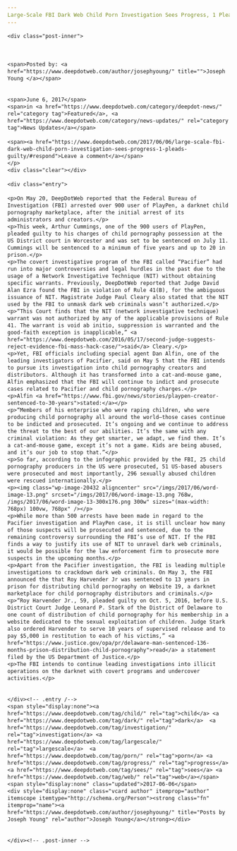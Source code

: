 ```yaml
---
Large-Scale FBI Dark Web Child Porn Investigation Sees Progress, 1 Pleads Guilty
---
```

<article class="post-listing post-20426 post type-post status-publish format-standard has-post-thumbnail hentry  tag-child tag-dark tag-guilty tag-investigation tag-largescale tag-pleads tag-porn tag-progress tag-sees tag-web">
    
    <div class="post-inner">
    
    
        
    <span>Posted by: <a href="https://www.deepdotweb.com/author/josephyoung/" title="">Joseph Young </a></span>
    
    
    <span>June 6, 2017</span>
    <span>in <a href="https://www.deepdotweb.com/category/deepdot-news/" rel="category tag">Featured</a>, <a href="https://www.deepdotweb.com/category/news-updates/" rel="category tag">News Updates</a></span>
    
    <span><a href="https://www.deepdotweb.com/2017/06/06/large-scale-fbi-dark-web-child-porn-investigation-sees-progress-1-pleads-guilty/#respond">Leave a comment</a></span>
    </p>
    <div class="clear"></div>
    
    <div class="entry">
    
    <p>On May 20, DeepDotWeb reported that the Federal Bureau of Investigation (FBI) arrested over 900 user of PlayPen, a darknet child pornography marketplace, after the initial arrest of its administrators and creators.</p>
    <p>This week, Arthur Cummings, one of the 900 users of PlayPen, pleaded guilty to his charges of child pornography possession at the US District court in Worcester and was set to be sentenced on July 11. Cummings will be sentenced to a minimum of five years and up to 20 in prison.</p>
    <p>The covert investigative program of the FBI called “Pacifier” had run into major controversies and legal hurdles in the past due to the usage of a Network Investigative Technique (NIT) without obtaining specific warrants. Previously, DeepDotWeb reported that Judge David Alan Ezra found the FBI in violation of Rule 41(B), for the ambiguous issuance of NIT. Magistrate Judge Paul Cleary also stated that the NIT used by the FBI to unmask dark web criminals wasn’t authorized.</p>
    <p>“This Court finds that the NIT (network investigative technique) warrant was not authorized by any of the applicable provisions of Rule 41. The warrant is void ab initio, suppression is warranted and the good-faith exception is inapplicable,” <a href="https://www.deepdotweb.com/2016/05/17/second-judge-suggests-reject-evidence-fbi-mass-hack-case/">said</a> Cleary.</p>
    <p>Yet, FBI officials including special agent Dan Alfin, one of the leading investigators of Pacifier, said on May 5 that the FBI intends to pursue its investigation into child pornography creators and distributors. Although it has transformed into a cat-and-mouse game, Alfin emphasized that the FBI will continue to indict and prosecute cases related to Pacifier and child pornography charges.</p>
    <p>Alfin <a href="https://www.fbi.gov/news/stories/playpen-creator-sentenced-to-30-years">stated:</a></p>
    <p>“Members of his enterprise who were raping children, who were producing child pornography all around the world—those cases continue to be indicted and prosecuted. It’s ongoing and we continue to address the threat to the best of our abilities. It’s the same with any criminal violation: As they get smarter, we adapt, we find them. It’s a cat-and-mouse game, except it’s not a game. Kids are being abused, and it’s our job to stop that.”</p>
    <p>So far, according to the infographic provided by the FBI, 25 child pornography producers in the US were prosecuted, 51 US-based abusers were prosecuted and most importantly, 296 sexually abused children were rescued internationally.</p>
    <p><img class="wp-image-20432 aligncenter" src="/imgs/2017/06/word-image-13.png" srcset="/imgs/2017/06/word-image-13.png 768w, /imgs/2017/06/word-image-13-300x176.png 300w" sizes="(max-width: 768px) 100vw, 768px" /></p>
    <p>While more than 500 arrests have been made in regard to the Pacifier investigation and PlayPen case, it is still unclear how many of those suspects will be prosecuted and sentenced, due to the remaining controversy surrounding the FBI’s use of NIT. If the FBI finds a way to justify its use of NIT to unravel dark web criminals, it would be possible for the law enforcement firm to prosecute more suspects in the upcoming months.</p>
    <p>Apart from the Pacifier investigation, the FBI is leading multiple investigations to crackdown dark web criminals. On May 3, the FBI announced the that Roy Harvender Jr was sentenced to 13 years in prison for distributing child pornography on Website 19, a darknet marketplace for child pornography distributors and criminals.</p>
    <p>“Roy Harvender Jr., 59, pleaded guilty on Oct. 5, 2016, before U.S. District Court Judge Leonard P. Stark of the District of Delaware to one count of distribution of child pornography for his membership in a website dedicated to the sexual exploitation of children. Judge Stark also ordered Harvender to serve 10 years of supervised release and to pay $5,000 in restitution to each of his victims,” <a href="https://www.justice.gov/opa/pr/delaware-man-sentenced-136-months-prison-distribution-child-pornography">read</a> a statement filed by the US Department of Justice.</p>
    <p>The FBI intends to continue leading investigations into illicit operations on the darknet with covert programs and undercover activities.</p>
    
    
    </div><!-- .entry /-->
    <span style="display:none"><a href="https://www.deepdotweb.com/tag/child/" rel="tag">child</a> <a href="https://www.deepdotweb.com/tag/dark/" rel="tag">dark</a>  <a href="https://www.deepdotweb.com/tag/investigation/" rel="tag">investigation</a> <a href="https://www.deepdotweb.com/tag/largescale/" rel="tag">largescale</a>  <a href="https://www.deepdotweb.com/tag/porn/" rel="tag">porn</a> <a href="https://www.deepdotweb.com/tag/progress/" rel="tag">progress</a> <a href="https://www.deepdotweb.com/tag/sees/" rel="tag">sees</a> <a href="https://www.deepdotweb.com/tag/web/" rel="tag">web</a></span>				<span style="display:none" class="updated">2017-06-06</span>
    <div style="display:none" class="vcard author" itemprop="author" itemscope itemtype="http://schema.org/Person"><strong class="fn" itemprop="name"><a href="https://www.deepdotweb.com/author/josephyoung/" title="Posts by Joseph Young" rel="author">Joseph Young</a></strong></div>
    
    
    </div><!-- .post-inner -->
</article><!-- .post-listing -->


